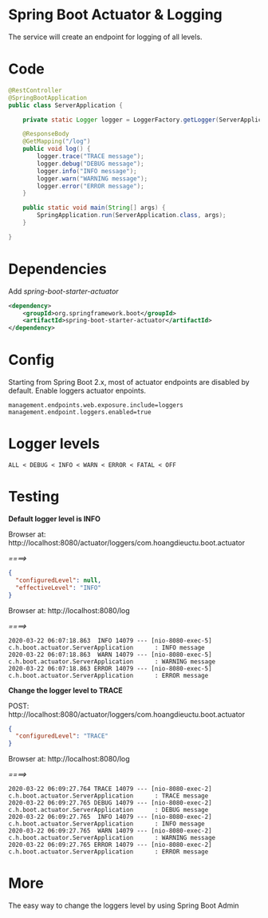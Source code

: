 # Spring Boot Actuator & Logging #
The service will create an endpoint for logging of all levels.

# Code
```java
@RestController
@SpringBootApplication
public class ServerApplication {

    private static Logger logger = LoggerFactory.getLogger(ServerApplication.class);

    @ResponseBody
    @GetMapping("/log")
    public void log() {
        logger.trace("TRACE message");
        logger.debug("DEBUG message");
        logger.info("INFO message");
        logger.warn("WARNING message");
        logger.error("ERROR message");
    }

    public static void main(String[] args) {
        SpringApplication.run(ServerApplication.class, args);
    }

}
```

# Dependencies
Add *spring-boot-starter-actuator*
```xml
<dependency>
    <groupId>org.springframework.boot</groupId>
    <artifactId>spring-boot-starter-actuator</artifactId>
</dependency>
```

# Config
Starting from Spring Boot 2.x, most of actuator endpoints are disabled by default.
Enable loggers actuator enpoints.

```properties
management.endpoints.web.exposure.include=loggers
management.endpoint.loggers.enabled=true
```

# Logger levels
```
ALL < DEBUG < INFO < WARN < ERROR < FATAL < OFF
```

# Testing
**Default logger level is INFO**

Browser at: http://localhost:8080/actuator/loggers/com.hoangdieuctu.boot.actuator

*====>*
```json
{
  "configuredLevel": null,
  "effectiveLevel": "INFO"
}
```

Browser at: http://localhost:8080/log

*====>*
```
2020-03-22 06:07:18.863  INFO 14079 --- [nio-8080-exec-5] c.h.boot.actuator.ServerApplication      : INFO message
2020-03-22 06:07:18.863  WARN 14079 --- [nio-8080-exec-5] c.h.boot.actuator.ServerApplication      : WARNING message
2020-03-22 06:07:18.863 ERROR 14079 --- [nio-8080-exec-5] c.h.boot.actuator.ServerApplication      : ERROR message
```

**Change the logger level to TRACE**

POST: http://localhost:8080/actuator/loggers/com.hoangdieuctu.boot.actuator
```json
{
  "configuredLevel": "TRACE"
}
```

Browser at: http://localhost:8080/log

*====>*
```
2020-03-22 06:09:27.764 TRACE 14079 --- [nio-8080-exec-2] c.h.boot.actuator.ServerApplication      : TRACE message
2020-03-22 06:09:27.765 DEBUG 14079 --- [nio-8080-exec-2] c.h.boot.actuator.ServerApplication      : DEBUG message
2020-03-22 06:09:27.765  INFO 14079 --- [nio-8080-exec-2] c.h.boot.actuator.ServerApplication      : INFO message
2020-03-22 06:09:27.765  WARN 14079 --- [nio-8080-exec-2] c.h.boot.actuator.ServerApplication      : WARNING message
2020-03-22 06:09:27.765 ERROR 14079 --- [nio-8080-exec-2] c.h.boot.actuator.ServerApplication      : ERROR message
```

# More
The easy way to change the loggers level by using Spring Boot Admin